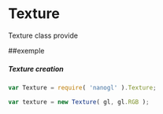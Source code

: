Texture
=======
Texture class provide 


##exemple

##### Texture creation

```JavaScript
var Texture = require( 'nanogl' ).Texture;

var texture = new Texture( gl, gl.RGB );
```
